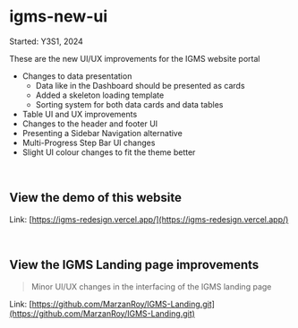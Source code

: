 # igms-new-ui

Started: Y3S1, 2024

These are the new UI/UX improvements for the IGMS website portal

- Changes to data presentation
  - Data like in the Dashboard should be presented as cards
  - Added a skeleton loading template
  - Sorting system for both data cards and data tables
- Table UI and UX improvements
- Changes to the header and footer UI
- Presenting a Sidebar Navigation alternative
- Multi-Progress Step Bar UI changes
- Slight UI colour changes to fit the theme better
 
<br>

## View the demo of this website
Link: [https://igms-redesign.vercel.app/](https://igms-redesign.vercel.app/)

<br>

## View the IGMS Landing page improvements
> Minor UI/UX changes in the interfacing of the IGMS landing page

Link: [https://github.com/MarzanRoy/IGMS-Landing.git](https://github.com/MarzanRoy/IGMS-Landing.git)
